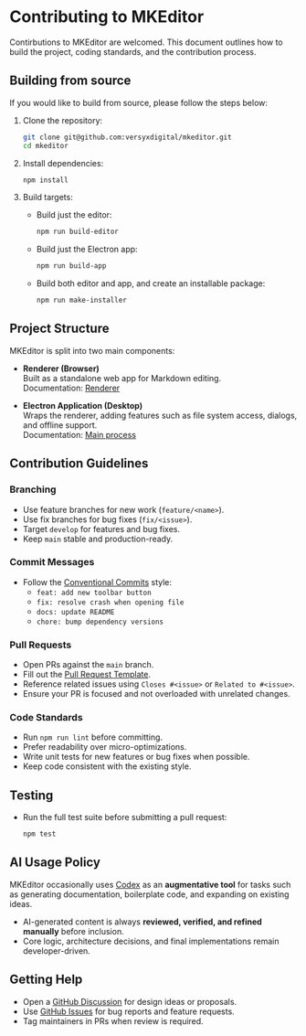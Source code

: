 # Contributing to MKEditor


Contirbutions to MKEditor are welcomed. This document outlines how to build the project, coding standards, and the contribution process.


## Building from source

If you would like to build from source, please follow the steps below:


1. Clone the repository:
    ```sh
    git clone git@github.com:versyxdigital/mkeditor.git
    cd mkeditor
    ```

2. Install dependencies:
    ```sh
    npm install
    ```

3. Build targets:
    - Build just the editor:
      ```sh
      npm run build-editor
      ```
    - Build just the Electron app:
      ```sh
      npm run build-app
      ```
    - Build both editor and app, and create an installable package:
      ```sh
      npm run make-installer
      ```

## Project Structure

MKEditor is split into two main components:

- **Renderer (Browser)**  
  Built as a standalone web app for Markdown editing.  
  Documentation: [Renderer](./src/browser/README.md)

- **Electron Application (Desktop)**  
  Wraps the renderer, adding features such as file system access, dialogs, and offline support.  
  Documentation: [Main process](./src/app/README.md)

## Contribution Guidelines

### Branching
- Use feature branches for new work (`feature/<name>`).
- Use fix branches for bug fixes (`fix/<issue>`).
- Target `develop` for features and bug fixes.
- Keep `main` stable and production-ready.

### Commit Messages
- Follow the [Conventional Commits](https://www.conventionalcommits.org/) style:
  - `feat: add new toolbar button`
  - `fix: resolve crash when opening file`
  - `docs: update README`
  - `chore: bump dependency versions`

### Pull Requests
- Open PRs against the `main` branch.
- Fill out the [Pull Request Template](./.github/PULL_REQUEST_TEMPLATE.md).
- Reference related issues using `Closes #<issue>` or `Related to #<issue>`.
- Ensure your PR is focused and not overloaded with unrelated changes.

### Code Standards
- Run `npm run lint` before committing.
- Prefer readability over micro-optimizations.
- Write unit tests for new features or bug fixes when possible.
- Keep code consistent with the existing style.

## Testing

- Run the full test suite before submitting a pull request:
  ```sh
  npm test
  ```

## AI Usage Policy

MKEditor occasionally uses [Codex](https://chatgpt.com/codex) as an **augmentative tool** for tasks such as generating documentation, boilerplate code, and expanding on existing ideas.  

- AI-generated content is always **reviewed, verified, and refined manually** before inclusion.
- Core logic, architecture decisions, and final implementations remain developer-driven.

## Getting Help

- Open a [GitHub Discussion](https://github.com/versyxdigital/mkeditor/discussions) for design ideas or proposals.
- Use [GitHub Issues](https://github.com/versyxdigital/mkeditor/issues) for bug reports and feature requests.
- Tag maintainers in PRs when review is required.